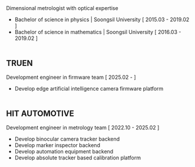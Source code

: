 ##
Dimensional metrologist with optical expertise
- Bachelor of science in physics | Soongsil University [ 2015.03 - 2019.02 ]
- Bachelor of science in mathematics | Soongsil University [ 2016.03 - 2019.02 ]
<br/></br>
## TRUEN ##
Development engineer in firmware team [ 2025.02 - ]
- Develop edge artificial intelligence camera firmware platform
<br/></br>
## HIT AUTOMOTIVE ## 
Development engineer in metrology team [ 2022.10 - 2025.02 ]
- Develop binocular camera tracker backend
- Develop marker inspector backend
- Develop automation equipment backend
- Develop absolute tracker based calibration platform
<!---
Metrologist-Vian/Metrologist-Vian is a ✨ special ✨ repository because its `README.md` (this file) appears on your GitHub profile.
You can click the Preview link to take a look at your changes.
--->
